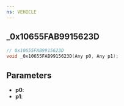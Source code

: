 ```yaml
---
ns: VEHICLE
---
```

## _0x10655FAB9915623D

```c
// 0x10655FAB9915623D
void _0x10655FAB9915623D(Any p0, Any p1);
```


## Parameters
* **p0**: 
* **p1**: 


